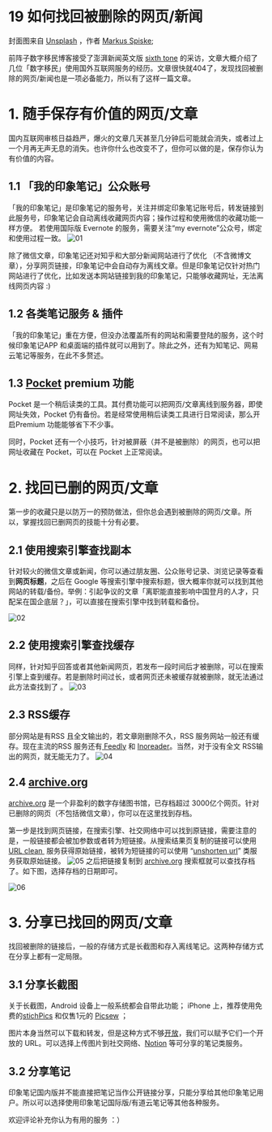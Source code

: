 # 19 如何找回被删除的网页/新闻

封面图来自 [Unsplash](https://unsplash.com) ，作者 [Markus Spiske](https://unsplash.com/photos/y6HpQzW87Vc);

前阵子数字移民博客接受了澎湃新闻英文版 [sixth tone](http://www.sixthtone.com) 的采访，文章大概介绍了几位「数字移民」使用国外互联网服务的经历。文章很快就404了，发现找回被删除的网页/新闻也是一项必备能力，所以有了这样一篇文章。

# 1. 随手保存有价值的网页/文章
国内互联网审核日益趋严，爆火的文章几天甚至几分钟后可能就会消失，或者过上一个月再无声无息的消失。也许你什么也改变不了，但你可以做的是，保存你认为有价值的内容。

## 1.1 「我的印象笔记」公众账号

「我的印象笔记」是印象笔记的服务号，关注并绑定印象笔记账号后，转发链接到此服务号，印象笔记会自动离线收藏网页内容；操作过程和使用微信的收藏功能一样方便。 若使用国际版 Evernote 的服务，需要关注“my evernote”公众号，绑定和使用过程一致。
![01](https://cdn.shuziyimin.org/blog-20-01-1564982485.png)

除了微信文章，印象笔记还对知乎和大部分新闻网站进行了优化 （不含微博文章），分享网页链接，印象笔记中会自动存为离线文章。但是印象笔记仅针对热门网站进行了优化，比如发送本网站链接到我的印象笔记，只能够收藏网址，无法离线网页内容 :)

## 1.2 各类笔记服务 & 插件
「我的印象笔记」重在方便，但没办法覆盖所有的网站和需要登陆的服务，这个时候印象笔记APP 和桌面端的插件就可以用到了。除此之外，还有为知笔记、网易云笔记等服务，在此不多赘述。

## 1.3  [Pocket](https://getpocket.com/a/) premium 功能
Pocket 是一个稍后读类的工具。其付费功能可以把网页/文章离线到服务器，即使网址失效，Pocket 仍有备份。若是经常使用稍后读类工具进行日常阅读，那么开启Premium 功能能够省下不少事。

同时，Pocket  还有一个小技巧，针对被屏蔽（并不是被删除）的网页，也可以把网址收藏在 Pocket，可以在 Pocket 上正常阅读。

# 2. 找回已删的网页/文章

第一步的收藏只是以防万一的预防做法，但你总会遇到被删除的网页/文章。所以，掌握找回已删网页的技能十分有必要。

## 2.1 使用搜索引擎查找副本

针对较火的微信文章或新闻，你可以通过朋友圈、公众账号记录、浏览记录等查看到**网页标题**，之后在 Google 等搜索引擎中搜索标题，很大概率你就可以找到其他网站的转载/备份。举例：引起争议的文章「离职能直接影响中国登月的人才，只配呆在国企底层？」，可以直接在搜索引擎中找到转载和备份。

![02](https://cdn.shuziyimin.org/blog-20-02-1564982487.png)


## 2.2 使用搜索引擎查找缓存
同样，针对知乎回答或者其他新闻网页，若发布一段时间后才被删除，可以在搜索引擎上查到缓存。若是删除时间过长，或者网页还未被缓存就被删除，就无法通过此方法查找到了 。
![03](https://cdn.shuziyimin.org/blog-20-03-1564982488.png)


## 2.3 RSS缓存

部分网站是有RSS 且全文输出的，若文章刚删除不久，RSS 服务网站一般还有缓存。现在主流的RSS 服务还有[ Feedly](https://feedly.com) 和 [Inoreader](https://www.inoreader.com/?lang=en_US)。当然，对于没有全文 RSS输出的网页，就无能无力了。
![04](https://cdn.shuziyimin.org/blog-20-04-1564982489.png)


## 2.4 [archive.org](https://archive.org/web/)

[archive.org](https://archive.org/web/) 是一个非盈利的数字存储图书馆，已存档超过 3000亿个网页。针对已删除的网页（不包括微信文章），你可以在这里找到存档。

第一步是找到网页链接，在搜索引擎、社交网络中可以找到原链接，需要注意的是，一般链接都会被加参数或者转为短链接。从搜索结果页复制的链接可以使用 [URL clean ](https://www.google.com/search?hl=en&q=url+clean) 服务获得原始链接，被转为短链接的可以使用 “[unshorten url](https://www.google.com/search?hl=en&q=unshorten+url)” 类服务获取原始链接。
![05](https://cdn.shuziyimin.org/blog-20-05-1564982489.png)
之后把链接复制到 [archive.org](https://archive.org/web/)  搜索框就可以查找存档了。如下图，选择存档的日期即可。

![06](https://cdn.shuziyimin.org/blog-20-06-1564982490.png)


# 3. 分享已找回的网页/文章

找回被删除的链接后，一般的存储方式是长截图和存入离线笔记。这两种存储方式在分享上都有一定局限。

## 3.1 分享长截图
关于长截图，Android 设备上一般系统都会自带此功能； iPhone 上，推荐使用免费的[stichPics](https://itunes.apple.com/cn/app/stitchpics-stitch-screenshots/id1175878538?mt=8) 和仅售1元的 [Picsew](https://itunes.apple.com/cn/app/picsew-screenshot-stitching/id1208145167?mt=8) ； 

图片本身当然可以下载和转发，但是这种方式不够[开放](t.me/yifenshijie/2207)，我们可以赋予它们一个开放的 URL。可以选择上传图片到社交网络、[Notion](https://www.notion.so) 等可分享的笔记类服务。

## 3.2 分享笔记
印象笔记国内版并不能直接把笔记当作公开链接分享，只能分享给其他印象笔记用户。所以可以选择使用印象笔记国际版/有道云笔记等其他各种服务。


欢迎评论补充你认为有用的服务 ：）
